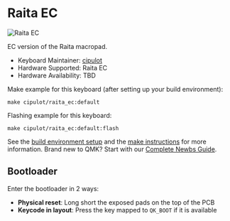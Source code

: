 # Raita EC

![Raita EC](https://i.imgur.com/z79z0ZJh.jpg)

EC version of the Raita macropad.

* Keyboard Maintainer: [cipulot](https://github.com/cipulot)
* Hardware Supported: Raita EC
* Hardware Availability: TBD

Make example for this keyboard (after setting up your build environment):

    make cipulot/raita_ec:default

Flashing example for this keyboard:

    make cipulot/raita_ec:default:flash

See the [build environment setup](https://docs.qmk.fm/#/getting_started_build_tools) and the [make instructions](https://docs.qmk.fm/#/getting_started_make_guide) for more information. Brand new to QMK? Start with our [Complete Newbs Guide](https://docs.qmk.fm/#/newbs).

## Bootloader

Enter the bootloader in 2 ways:

* **Physical reset**: Long short the exposed pads on the top of the PCB
* **Keycode in layout**: Press the key mapped to `QK_BOOT` if it is available
